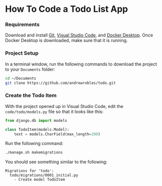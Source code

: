 # How To Code a Todo List App


### Requirements

Download and install [Git](https://git-scm.com/downloads), [Visual Studio Code](https://code.visualstudio.com/), and [Docker Desktop](https://www.docker.com/). Once Docker Desktop is downloaded, make sure that it is running.

### Project Setup

In a terminal window, run the following commands to download the project to your `Documents` folder:
```bash
cd ~/Documents
git clone https://github.com/andrewrobles/todo.git
```

### Create the Todo Item

With the project opened up in Visual Studio Code, edit the `code/todo/models.py` file so that it looks like this:

```python
from django.db import models

class TodoItem(models.Model):
    text = models.CharField(max_length=200)
```

Run the following command:
```bash
./manage.sh makemigrations
```

You should see something similar to the following:
```
Migrations for 'todo':
  todo/migrations/0001_initial.py
    - Create model TodoItem
```

